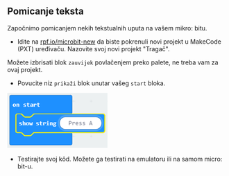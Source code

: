 ## Pomicanje teksta

Započnimo pomicanjem nekih tekstualnih uputa na vašem mikro: bitu.

+ Idite na <a href="https://rpf.io/microbit-new" target="_blank">rpf.io/microbit-new</a> da biste pokrenuli novi projekt u MakeCode (PXT) uređivaču. Nazovite svoj novi projekt "Tragač".

Možete izbrisati blok `zauvijek` povlačenjem preko palete, ne treba vam za ovaj projekt.

+ Povucite niz `prikaži` blok unutar vašeg `start` bloka.

![screenshot](images/fortune-press-a.png)

+ Testirajte svoj kôd. Možete ga testirati na emulatoru ili na samom micro: bit-u.